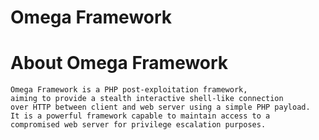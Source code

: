 # Omega Framework

# About Omega Framework

    Omega Framework is a PHP post-exploitation framework, 
    aiming to provide a stealth interactive shell-like connection 
    over HTTP between client and web server using a simple PHP payload. 
    It is a powerful framework capable to maintain access to a 
    compromised web server for privilege escalation purposes.
